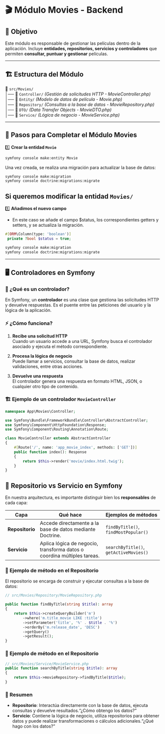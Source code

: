 # 🎬 Módulo Movies - Backend

## 📌 Objetivo  
Este módulo es responsable de gestionar las películas dentro de la aplicación. Incluye **entidades, repositorios, servicios y controladores** que permiten **consultar, puntuar y gestionar** películas.

---

## 🏗 Estructura del Módulo  
📂 `src/Movies/`  
│── 📁 `Controller/` *(Gestión de solicitudes HTTP - MovieController.php)*  
│── 📁 `Entity/` *(Modelo de datos de película - Movie.php)*  
│── 📁 `Repository/` *(Consultas a la base de datos - MovieRepository.php)*  
│── 📁 `DTO/` *(Data Transfer Objects - MovieDTO.php)*  
│── 📁 `Service/` *(Lógica de negocio - MovieService.php)*  

---

## 🚀 Pasos para Completar el Módulo Movies  

1️⃣ **Crear la entidad `Movie`**  
   ```bash
   symfony console make:entity Movie
   ```
   Una vez creada, se realiza una migración para actualizar la base de datos:
   ```bash
   symfony console make:migration
   symfony console doctrine:migrations:migrate
   ```

## Si queremos modificar la entidad `Movies/`
1️⃣ **Añadimos el nuevo campo**
   - En este caso se añade el campo $status, los correspondientes getters y setters, y se actualiza la migración.
   ```php
   #[ORM\Column(type: 'boolean')]
    private ?bool $status = true;
   ```
   ```bash
   symfony console make:migration
   symfony console doctrine:migrations:migrate
   ```

---

## 🖥️ Controladores en Symfony

### 📌 ¿Qué es un controlador?
En Symfony, un **controlador** es una clase que gestiona las solicitudes HTTP y devuelve respuestas. Es el puente entre las peticiones del usuario y la lógica de la aplicación.

### ⚡ ¿Cómo funciona?
1. **Recibe una solicitud HTTP**  
   Cuando un usuario accede a una URL, Symfony busca el controlador asociado y ejecuta el método correspondiente.

2. **Procesa la lógica de negocio**  
   Puede llamar a servicios, consultar la base de datos, realizar validaciones, entre otras acciones.

3. **Devuelve una respuesta**  
   El controlador genera una respuesta en formato HTML, JSON, o cualquier otro tipo de contenido.

### 🏗 Ejemplo de un controlador `MovieController`
```php
namespace App\Movies\Controller;

use Symfony\Bundle\FrameworkBundle\Controller\AbstractController;
use Symfony\Component\HttpFoundation\Response;
use Symfony\Component\Routing\Annotation\Route;

class MovieController extends AbstractController
{
    #[Route('/', name: 'app_movie_index', methods: ['GET'])]
    public function index(): Response
    {
        return $this->render('movie/index.html.twig');
    }
}
```

## 🎯 Repositorio vs Servicio en Symfony

En nuestra arquitectura, es importante distinguir bien los **responsables** de cada capa:

| Capa             | Qué hace                                                                 | Ejemplos de métodos                   |
|------------------|--------------------------------------------------------------------------|---------------------------------------|
| **Repositorio**  | Accede directamente a la base de datos mediante Doctrine.                | `findByTitle()`, `findMostPopular()`  |
| **Servicio**     | Aplica lógica de negocio, transforma datos o coordina múltiples tareas.  | `searchByTitle()`, `getActiveMovies()`|


### 🧩 Ejemplo de método en el Repositorio

El repositorio se encarga de construir y ejecutar consultas a la base de datos:

```php
// src/Movies/Repository/MovieRepository.php

public function findByTitle(string $title): array
{
    return $this->createQueryBuilder('m')
        ->where('m.title_movie LIKE :title')
        ->setParameter('title', '%' . $title . '%')
        ->orderBy('m.release_date', 'DESC')
        ->getQuery()
        ->getResult();
}
```
### 🧩 Ejemplo de método en el Repositorio
```php
// src/Movies/Service/MovieService.php
public function searchByTitle(string $title): array
{
    return $this->movieRepository->findByTitle($title);
}
```
### 🧩 Resumen
- **Repositorio**: Interactúa directamente con la base de datos, ejecuta consultas y devuelve resultados.“¿Cómo obtengo los datos?”
- **Servicio**: Contiene la lógica de negocio, utiliza repositorios para obtener datos y puede realizar transformaciones o cálculos adicionales.“¿Qué hago con los datos?”
